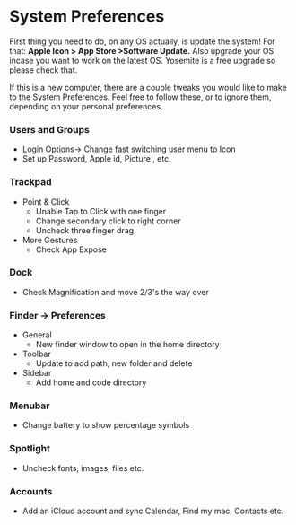 # System Preferences

First thing you need to do, on any OS actually, is update the system! For that: **Apple Icon > App Store >Software Update.**
Also upgrade your OS incase you want to work on the latest OS. Yosemite is a free upgrade so please check that.

If this is a new computer, there are a couple tweaks you would like to make to the System Preferences. Feel free to follow these, or to ignore them, depending on your personal preferences.

### Users and Groups
- Login Options-> Change fast switching user menu to Icon
- Set up Password, Apple id, Picture , etc.

### Trackpad
- Point & Click
    - Unable Tap to Click with one finger
    - Change secondary click to right corner
    - Uncheck three finger drag
- More Gestures
    - Check App Expose

### Dock
- Check Magnification and move 2/3's the way over

### Finder -> Preferences
- General 
	- New finder window to open in the home directory
- Toolbar
    - Update to add path, new folder and delete
- Sidebar
    - Add home and code directory

### Menubar
- Change battery to show percentage symbols

### Spotlight
- Uncheck fonts, images, files etc.

### Accounts
- Add an iCloud account and sync Calendar, Find my mac, Contacts etc.
